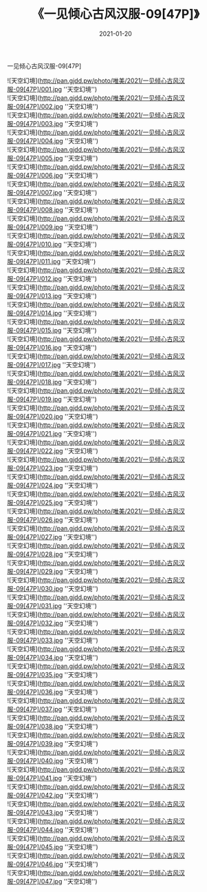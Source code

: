 ﻿---
layout: post
title:  《一见倾心古风汉服-09[47P]》
date:   2021-01-20
img: http://pan.gjdd.pw/photo/唯美/2021/一见倾心古风汉服-09[47P]/000.jpg
categories: [美女, 清纯, 唯美]
---

一见倾心古风汉服-09[47P]



![天空幻境](http://pan.gjdd.pw/photo/唯美/2021/一见倾心古风汉服-09[47P]/001.jpg ''天空幻境'') <br>
![天空幻境](http://pan.gjdd.pw/photo/唯美/2021/一见倾心古风汉服-09[47P]/002.jpg ''天空幻境'') <br>
![天空幻境](http://pan.gjdd.pw/photo/唯美/2021/一见倾心古风汉服-09[47P]/003.jpg ''天空幻境'') <br>
![天空幻境](http://pan.gjdd.pw/photo/唯美/2021/一见倾心古风汉服-09[47P]/004.jpg ''天空幻境'') <br>
![天空幻境](http://pan.gjdd.pw/photo/唯美/2021/一见倾心古风汉服-09[47P]/005.jpg ''天空幻境'') <br>
![天空幻境](http://pan.gjdd.pw/photo/唯美/2021/一见倾心古风汉服-09[47P]/006.jpg ''天空幻境'') <br>
![天空幻境](http://pan.gjdd.pw/photo/唯美/2021/一见倾心古风汉服-09[47P]/007.jpg ''天空幻境'') <br>
![天空幻境](http://pan.gjdd.pw/photo/唯美/2021/一见倾心古风汉服-09[47P]/008.jpg ''天空幻境'') <br>
![天空幻境](http://pan.gjdd.pw/photo/唯美/2021/一见倾心古风汉服-09[47P]/009.jpg ''天空幻境'') <br>
![天空幻境](http://pan.gjdd.pw/photo/唯美/2021/一见倾心古风汉服-09[47P]/010.jpg ''天空幻境'') <br>
![天空幻境](http://pan.gjdd.pw/photo/唯美/2021/一见倾心古风汉服-09[47P]/011.jpg ''天空幻境'') <br>
![天空幻境](http://pan.gjdd.pw/photo/唯美/2021/一见倾心古风汉服-09[47P]/012.jpg ''天空幻境'') <br>
![天空幻境](http://pan.gjdd.pw/photo/唯美/2021/一见倾心古风汉服-09[47P]/013.jpg ''天空幻境'') <br>
![天空幻境](http://pan.gjdd.pw/photo/唯美/2021/一见倾心古风汉服-09[47P]/014.jpg ''天空幻境'') <br>
![天空幻境](http://pan.gjdd.pw/photo/唯美/2021/一见倾心古风汉服-09[47P]/015.jpg ''天空幻境'') <br>
![天空幻境](http://pan.gjdd.pw/photo/唯美/2021/一见倾心古风汉服-09[47P]/016.jpg ''天空幻境'') <br>
![天空幻境](http://pan.gjdd.pw/photo/唯美/2021/一见倾心古风汉服-09[47P]/017.jpg ''天空幻境'') <br>
![天空幻境](http://pan.gjdd.pw/photo/唯美/2021/一见倾心古风汉服-09[47P]/018.jpg ''天空幻境'') <br>
![天空幻境](http://pan.gjdd.pw/photo/唯美/2021/一见倾心古风汉服-09[47P]/019.jpg ''天空幻境'') <br>
![天空幻境](http://pan.gjdd.pw/photo/唯美/2021/一见倾心古风汉服-09[47P]/020.jpg ''天空幻境'') <br>
![天空幻境](http://pan.gjdd.pw/photo/唯美/2021/一见倾心古风汉服-09[47P]/021.jpg ''天空幻境'') <br>
![天空幻境](http://pan.gjdd.pw/photo/唯美/2021/一见倾心古风汉服-09[47P]/022.jpg ''天空幻境'') <br>
![天空幻境](http://pan.gjdd.pw/photo/唯美/2021/一见倾心古风汉服-09[47P]/023.jpg ''天空幻境'') <br>
![天空幻境](http://pan.gjdd.pw/photo/唯美/2021/一见倾心古风汉服-09[47P]/024.jpg ''天空幻境'') <br>
![天空幻境](http://pan.gjdd.pw/photo/唯美/2021/一见倾心古风汉服-09[47P]/025.jpg ''天空幻境'') <br>
![天空幻境](http://pan.gjdd.pw/photo/唯美/2021/一见倾心古风汉服-09[47P]/026.jpg ''天空幻境'') <br>
![天空幻境](http://pan.gjdd.pw/photo/唯美/2021/一见倾心古风汉服-09[47P]/027.jpg ''天空幻境'') <br>
![天空幻境](http://pan.gjdd.pw/photo/唯美/2021/一见倾心古风汉服-09[47P]/028.jpg ''天空幻境'') <br>
![天空幻境](http://pan.gjdd.pw/photo/唯美/2021/一见倾心古风汉服-09[47P]/029.jpg ''天空幻境'') <br>
![天空幻境](http://pan.gjdd.pw/photo/唯美/2021/一见倾心古风汉服-09[47P]/030.jpg ''天空幻境'') <br>
![天空幻境](http://pan.gjdd.pw/photo/唯美/2021/一见倾心古风汉服-09[47P]/031.jpg ''天空幻境'') <br>
![天空幻境](http://pan.gjdd.pw/photo/唯美/2021/一见倾心古风汉服-09[47P]/032.jpg ''天空幻境'') <br>
![天空幻境](http://pan.gjdd.pw/photo/唯美/2021/一见倾心古风汉服-09[47P]/033.jpg ''天空幻境'') <br>
![天空幻境](http://pan.gjdd.pw/photo/唯美/2021/一见倾心古风汉服-09[47P]/034.jpg ''天空幻境'') <br>
![天空幻境](http://pan.gjdd.pw/photo/唯美/2021/一见倾心古风汉服-09[47P]/035.jpg ''天空幻境'') <br>
![天空幻境](http://pan.gjdd.pw/photo/唯美/2021/一见倾心古风汉服-09[47P]/036.jpg ''天空幻境'') <br>
![天空幻境](http://pan.gjdd.pw/photo/唯美/2021/一见倾心古风汉服-09[47P]/037.jpg ''天空幻境'') <br>
![天空幻境](http://pan.gjdd.pw/photo/唯美/2021/一见倾心古风汉服-09[47P]/038.jpg ''天空幻境'') <br>
![天空幻境](http://pan.gjdd.pw/photo/唯美/2021/一见倾心古风汉服-09[47P]/039.jpg ''天空幻境'') <br>
![天空幻境](http://pan.gjdd.pw/photo/唯美/2021/一见倾心古风汉服-09[47P]/040.jpg ''天空幻境'') <br>
![天空幻境](http://pan.gjdd.pw/photo/唯美/2021/一见倾心古风汉服-09[47P]/041.jpg ''天空幻境'') <br>
![天空幻境](http://pan.gjdd.pw/photo/唯美/2021/一见倾心古风汉服-09[47P]/042.jpg ''天空幻境'') <br>
![天空幻境](http://pan.gjdd.pw/photo/唯美/2021/一见倾心古风汉服-09[47P]/043.jpg ''天空幻境'') <br>
![天空幻境](http://pan.gjdd.pw/photo/唯美/2021/一见倾心古风汉服-09[47P]/044.jpg ''天空幻境'') <br>
![天空幻境](http://pan.gjdd.pw/photo/唯美/2021/一见倾心古风汉服-09[47P]/045.jpg ''天空幻境'') <br>
![天空幻境](http://pan.gjdd.pw/photo/唯美/2021/一见倾心古风汉服-09[47P]/046.jpg ''天空幻境'') <br>
![天空幻境](http://pan.gjdd.pw/photo/唯美/2021/一见倾心古风汉服-09[47P]/047.jpg ''天空幻境'') <br>